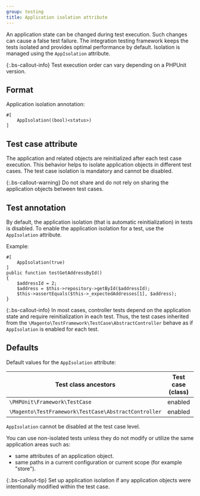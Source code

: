 ```yaml
---
group: testing
title: Application isolation attribute
---
```


An application state can be changed during test execution.
Such changes can cause a false test failure.
The integration testing framework keeps the tests isolated and provides optimal performance by default.
Isolation is managed using the `AppIsolation` attribute.

{:.bs-callout-info}
Test execution order can vary depending on a PHPUnit version.

## Format

Application isolation annotation:

```php?start_inline=1
#[
    AppIsolation((bool)<status>)
] 
```

## Test case attribute

The application and related objects are reinitialized after each test case execution.
This behavior helps to isolate application objects in different test cases.
The test case isolation is mandatory and cannot be disabled.

{:.bs-callout-warning}
Do not share and do not rely on sharing the application objects between test cases.

## Test annotation

By default, the application isolation (that is automatic reinitialization) in tests is disabled.
To enable the application isolation for a test, use the `AppIsolation` attribute.

Example:

```php?start_inline=1
#[
    AppIsolation(true)
] 
public function testGetAddressById()
{
    $addressId = 2;
    $address = $this->repository->getById($addressId);
    $this->assertEquals($this->_expectedAddresses[1], $address);
}
```

{:.bs-callout-info}
In most cases, controller tests depend on the application state and require reinitialization in each test.
Thus, the test cases inherited from the `\Magento\TestFramework\TestCase\AbstractController` behave as if `AppIsolation` is enabled for each test.

## Defaults

Default values for the `AppIsolation` attribute:

| Test class ancestors                                 | Test case (class) | Test (method) |
|------------------------------------------------------|-------------------|---------------|
| `\PHPUnit\Framework\TestCase`                        | enabled           | disabled      |
| `\Magento\TestFramework\TestCase\AbstractController` | enabled           | enabled       |

`AppIsolation` cannot be disabled at the test case level.

You can use non-isolated tests unless they do not modify or utilize the same application areas such as:

-  same attributes of an application object.
-  same paths in a current configuration or current scope (for example "store").

{:.bs-callout-tip}
Set up application isolation if any application objects were intentionally modified within the test case.